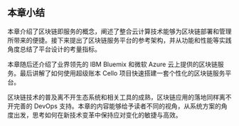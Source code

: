 ## 本章小结

本章介绍了区块链即服务的概念，阐述了整合云计算技术能够为区块链部署和管理所带来的便捷。接下来提出了区块链服务平台的参考架构，并从功能和性能等实践角度总结了平台设计的考量指标。

本章随后还介绍了业界领先的 IBM Bluemix 和微软 Azure 云上提供的区块链服务。最后讲解了如何使用超级账本 Cello 项目快速搭建一套个性化的区块链服务平台。

区块链技术的普及离不开生态系统和相关工具的成熟，区块链应用的落地同样离不开完善的 DevOps 支持。本章的内容能够给予读者不同的视角，从系统方案的角度出发，思考如何在新技术变革中保持应对变化的敏捷与高效。